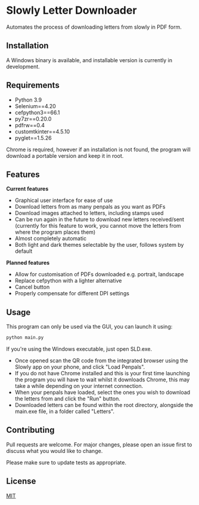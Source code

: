 # Slowly Letter Downloader

Automates the process of downloading letters from slowly in PDF form.

## Installation

A Windows binary is available, and installable version is currently in development.

## Requirements

 - Python 3.9
 - Selenium==4.20
 - cefpython3==66.1
 - py7zr==0.20.0
 - pdfrw==0.4
 - customtkinter==4.5.10
 - pyglet==1.5.26
 
 Chrome is required, however if an installation is not found, the program will download a portable version and keep it in root.

## Features

 **Current features**
 - Graphical user interface for ease of use
 - Download letters from as many penpals as you want as PDFs
 - Download images attached to letters, including stamps used
 - Can be run again in the future to download new letters received/sent (currently for this feature to work, you cannot move the letters from where the program places them)
 - Almost completely automatic
 - Both light and dark themes selectable by the user, follows system by default

**Planned features** 

 - Allow for customisation of PDFs downloaded e.g. portrait, landscape
 - Replace cefpython with a lighter alternative
 - Cancel button 
 - Properly compensate for different DPI settings

## Usage

This program can only be used via the GUI, you can launch it using:
```python
python main.py
```
If you're using the Windows executable, just open SLD.exe.

 - Once opened scan the QR code from the integrated browser using the Slowly app on your phone, and click "Load Penpals".
 - If you do not have Chrome installed and this is your first time launching the program you will have to wait whilst it downloads Chrome, this may take a while depending on your internet connection.
 - When your penpals have loaded, select the ones you wish to download the letters from and click the "Run" button.
 - Downloaded letters can be found within the root directory, alongside the main.exe file, in a folder called "Letters".

## Contributing
Pull requests are welcome. For major changes, please open an issue first to discuss what you would like to change.

Please make sure to update tests as appropriate.

## License
[MIT](https://choosealicense.com/licenses/mit/)
